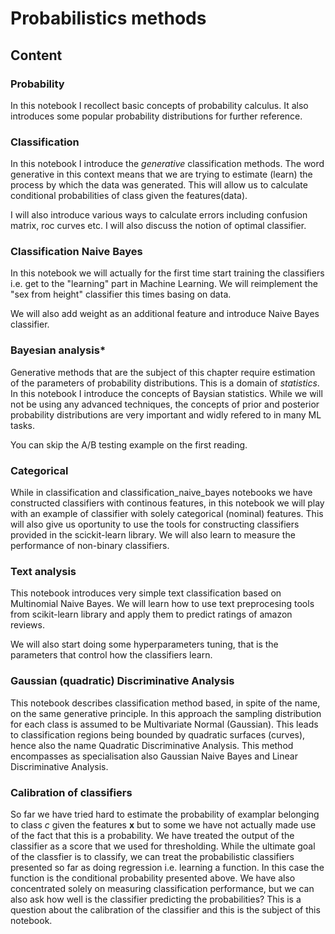 # Probabilistics methods

## Content 

### Probability

In this notebook I recollect basic concepts of probability calculus. 
It also introduces some popular probability distributions for further reference. 

### Classification

In this notebook I introduce the _generative_ classification methods. The word generative in this context means that we are trying to estimate (learn) the process by which the data was generated. This will allow us to calculate conditional probabilities of class given the features(data). 

I will also introduce various ways to calculate errors including confusion matrix, roc curves etc. I will also discuss the notion of optimal classifier. 

### Classification Naive Bayes

In this notebook we will  actually for the first time start training the classifiers i.e. get to the "learning"  part in Machine Learning. We will reimplement the "sex from height" classifier this times basing on data.

We will also add weight as an additional feature and introduce Naive Bayes classifier. 


### Bayesian analysis*

Generative methods that are the subject of this chapter require estimation of the parameters of probability distributions. This is a domain of _statistics_. In this notebook I introduce the concepts of Baysian statistics. While we will not be using any advanced techniques, the concepts of  prior and posterior probability distributions are very important and widly refered to in many ML tasks.  

You can skip the A/B testing example on the first reading. 

### Categorical

While in classification and classification_naive_bayes notebooks we have constructed classifiers with continous features, in this notebook we will play with an example  of 
classifier with solely categorical (nominal) features. This will also give us oportunity to use the tools for constructing classifiers  provided in the scickit-learn library. We will also learn to measure the performance of non-binary classifiers. 

### Text analysis

This notebook introduces very simple text classification based on Multinomial Naive Bayes. We will learn how to use text preprocesing tools from scikit-learn library and apply them to predict ratings of amazon reviews.

We will also start doing some hyperparameters tuning, that is the parameters that control how the classifiers learn. 


### Gaussian (quadratic) Discriminative Analysis

This notebook describes   classification method based, in spite of the name, on the same generative principle. In this approach the  sampling distribution for each class is assumed to be Multivariate Normal (Gaussian). This leads to classification regions being bounded by quadratic surfaces (curves), hence also the name Quadratic Discriminative Analysis. 
This  method encompasses as specialisation also Gaussian Naive Bayes and Linear Discriminative Analysis. 

### Calibration of classifiers

So far we have tried hard to estimate the probability of examplar belonging to class  _c_ given the features  __x__ 
but to some  we have not actually made use of the fact that this is a probability. We have treated the output of the classifier as a score that we used for thresholding. While the ultimate goal of the classfier is to classify, we can treat the probabilistic classifiers presented so far as doing regression i.e. learning a function. In this case the function is the conditional probability presented above. We have also concentrated solely on measuring classification performance, but we can also ask how well is the classifier predicting the probabilities? This is a question about the calibration of the classifier and this is the subject of this notebook. 

